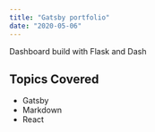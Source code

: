 ```yaml
---
title: "Gatsby portfolio"
date: "2020-05-06"
---
```


Dashboard build with Flask and Dash

<!-- ![Dashboard](./grass.png) -->

## Topics Covered

- Gatsby
- Markdown
- React